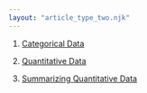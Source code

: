 ```yaml
---
layout: "article_type_two.njk"
---
```

1. [Categorical Data](./1_categorical_data)

2. [Quantitative Data](./2_quantitative_data)

3. [Summarizing Quantitative Data](./3_summarizing_quantitative_datas)